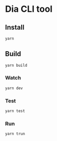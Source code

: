 # Dia CLI tool

## Install

```bash
yarn
```

## Build

```bash
yarn build
```

### Watch

```bash
yarn dev
```

### Test

```bash
yarn test
```

### Run

```bash
yarn trun
```
